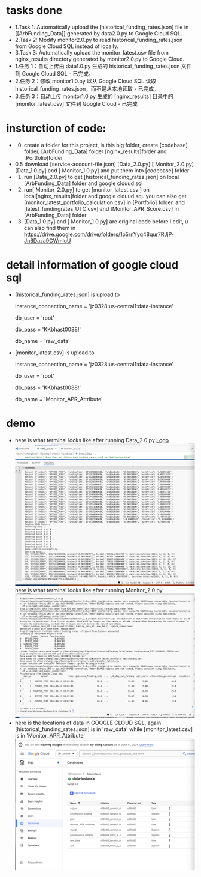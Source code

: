 # tasks done 
- 1.Task 1: Automatically upload the [historical_funding_rates.json] file in [[ArbFunding_Data]] generated by data2.0.py to Google Cloud SQL. 
- 2.Task 2: Modify monitor2.0.py to read historical_funding_rates.json from Google Cloud SQL instead of locally.
- 3.Task 3: Automatically upload the monitor_latest.csv file from nginx_results directory generated by monitor2.0.py to Google Cloud.
- 1.任务 1：自动上传由 data1.0.py 生成的 historical_funding_rates.json 文件到 Google Cloud SQL - 已完成。
- 2.任务 2：修改 monitor1.0.py 以从 Google Cloud SQL 读取 historical_funding_rates.json，而不是从本地读取 - 已完成。
- 3.任务 3：自动上传 monitor1.0.py 生成的 [nginx_results] 目录中的 [monitor_latest.csv] 文件到 Google Cloud - 已完成
# insturction of code:
- 0. create a folder for this project, is this big folder, create [codebase] folder, [ArbFunding_Data] folder [nginx_results]folder and [Portfolio]folder
- 0.5 download [service-account-file.json] [Data_2.0.py] [ Monitor_2.0.py] [Data_1.0.py] and [ Monitor_1.0.py] and put them into [codebase] folder
- 1. run [Data_2.0.py] to get [historical_funding_rates.json]  on local [ArbFunding_Data] folder and google clouud sql
- 2. run[ Monitor_2.0.py] to get [monitor_latest.csv ] on local[nginx_results]folder and google clouud sql. you can also get [monitor_latest_portfolio_calculation.csv] in [Portfolio] folder, and [latest_fundingrates_UTC.csv] and [Monitor_APR_Score.csv] in [ArbFunding_Data] folder
- 3. [Data_1.0.py] and [ Monitor_1.0.py] are original code before I edit, u can also find them in https://drive.google.com/drive/folders/1o5rnYyq48qur7RJjP-Jn6Daza9CWmloU
# detail information of google cloud sql
- [historical_funding_rates.json] is upload to

  instance_connection_name = 'jz0328:us-central1:data-instance'
  
  db_user = 'root'

  db_pass = 'KKbhast0088!'

  db_name = 'raw_data'

- [monitor_latest.csv] is upload to

  instance_connection_name = 'jz0328:us-central1:data-instance'
  
  db_user = 'root'

  db_pass = 'KKbhast0088!'

  db_name = 'Monitor_APR_Attribute'
# demo
- here is what terminal looks like after running Data_2.0.py
  [Logo](https://github.com/jyz0328/intern-tasks/blob/main/data2running.png)
  ![Logo](./data2running.png)
 here is what terminal looks like after running Monitor_2.0.py
![Logo](./monitor_demo.png)
- here is the locations of data in GOOGLE CLOUD SQL, again [historical_funding_rates.json] is in 'raw_data' while [monitor_latest.csv] is in 'Monitor_APR_Attribute'
  ![Logo](./SQLplace.png)
